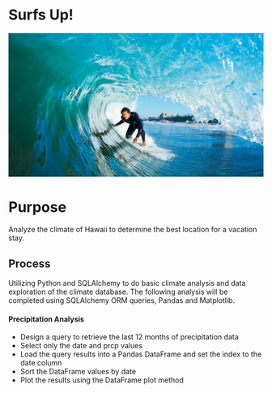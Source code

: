 # Surfs Up!

![Screenshot](Screenshots/surf.jpg "Screenshot")

# Purpose
Analyze the climate of Hawaii to determine the best location for a vacation stay.

## Process
Utilizing Python and SQLAlchemy to do basic climate analysis and data exploration of the climate database.  The following analysis will be completed using SQLAlchemy ORM queries, Pandas and Matplotlib.

#### Precipitation Analysis
- Design a query to retrieve the last 12 months of precipitation data
- Select only the date and prcp values
- Load the query results into a Pandas DataFrame and set the index to the date column
- Sort the DataFrame values by date
- Plot the results using the DataFrame plot method